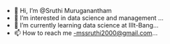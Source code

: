 - 👋 Hi, I’m @Sruthi Muruganantham
- 👀 I’m interested in data science and management ...
- 🌱 I’m currently learning data science at IIIt-Bang...
- 📫 How to reach me -mssruthi2000@gmail.com...

<!---
SruthiMuruganantham/SruthiMuruganantham is a ✨ special ✨ repository because its `README.md` (this file) appears on your GitHub profile.
You can click the Preview link to take a look at your changes.
--->
